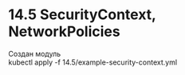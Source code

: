 # 14.5 SecurityContext, NetworkPolicies   
Создан модуль   
kubectl apply -f 14.5/example-security-context.yml
